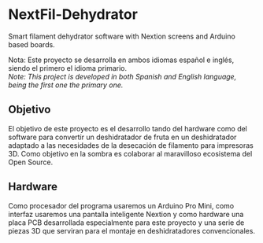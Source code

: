 # NextFil-Dehydrator
Smart filament dehydrator software with Nextion screens and Arduino based boards.

Nota: Este proyecto se desarrolla en ambos idiomas español e inglés, siendo el primero el idioma primario. \
*Note: This project is developed in both Spanish and English language, being the first one the primary one.*

## Objetivo
El objetivo de este proyecto es el desarrollo tando del hardware como del software para convertir un deshidratador de fruta en un deshidratador adaptado a las necesidades de la desecación de filamento para impresoras 3D. Como objetivo en la sombra es colaborar al maravilloso ecosistema del Open Source.

## Hardware
Como procesador del programa usaremos un Arduino Pro Mini, como interfaz usaremos una pantalla inteligente Nextion y como hardware una placa PCB desarrollada especialmente para este proyecto y una serie de piezas 3D que serviran para el montaje en deshidratadores convencionales.


